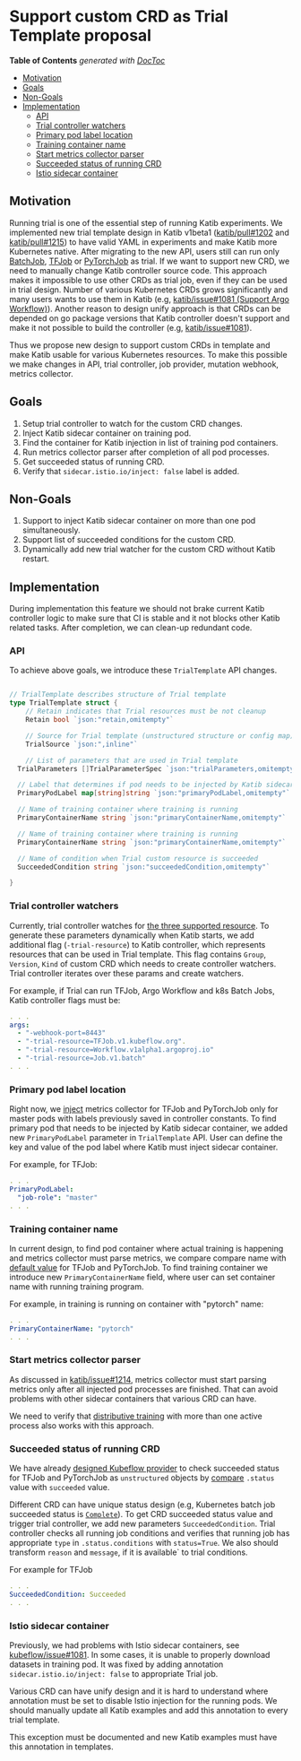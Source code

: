 # Support custom CRD as Trial Template proposal

<!-- START doctoc generated TOC please keep comment here to allow auto update -->
<!-- DON'T EDIT THIS SECTION, INSTEAD RE-RUN doctoc TO UPDATE -->

**Table of Contents** _generated with [DocToc](https://github.com/thlorenz/doctoc)_

- [Motivation](#motivation)
- [Goals](#goals)
- [Non-Goals](#non-goals)
- [Implementation](#implementation)
  - [API](#api)
  - [Trial controller watchers](#trial-controller-watchers)
  - [Primary pod label location](#primary-pod-label-location)
  - [Training container name](#training-container-name)
  - [Start metrics collector parser](#start-metrics-collector-parser)
  - [Succeeded status of running CRD](#succeeded-status-of-running-crd)
  - [Istio sidecar container](#istio-sidecar-container)

<!-- END doctoc generated TOC please keep comment here to allow auto update -->

## Motivation

Running trial is one of the essential step of running Katib experiments. We implemented new trial template design in Katib v1beta1 ([katib/pull#1202](https://github.com/kubeflow/katib/pull/1202) and [katib/pull#1215](https://github.com/kubeflow/katib/pull/1215)) to have valid YAML in experiments and make Katib more Kubernetes native.
After migrating to the new API, users still can run only [BatchJob](https://kubernetes.io/docs/concepts/workloads/controllers/job/), [TFJob](https://github.com/kubeflow/tf-operator) or [PyTorchJob](https://github.com/kubeflow/pytorch-operator) as trial. If we want to support new CRD, we need to manually change Katib controller source code. This approach makes it impossible to use other CRDs as trial job, even if they can be used in trial design. Number of various Kubernetes CRDs grows significantly and many users wants to use them in Katib (e.g, [katib/issue#1081 (Support Argo Workflow)](https://github.com/kubeflow/katib/issues/1081)).
Another reason to design unify approach is that CRDs can be depended on go package versions that Katib controller doesn't support and make it not possible to build the controller (e.g, [katib/issue#1081](https://github.com/kubeflow/katib/issues/1081#issuecomment-635338276)).

Thus we propose new design to support custom CRDs in template and make Katib usable for various Kubernetes resources. To make this possible we make changes in API, trial controller, job provider, mutation webhook, metrics collector.

## Goals

1. Setup trial controller to watch for the custom CRD changes.
2. Inject Katib sidecar container on training pod.
3. Find the container for Katib injection in list of training pod containers.
4. Run metrics collector parser after completion of all pod processes.
5. Get succeeded status of running CRD.
6. Verify that `sidecar.istio.io/inject: false` label is added.

## Non-Goals

1. Support to inject Katib sidecar container on more than one pod simultaneously.
2. Support list of succeeded conditions for the custom CRD.
3. Dynamically add new trial watcher for the custom CRD without Katib restart.

## Implementation

During implementation this feature we should not brake current Katib controller logic to make sure that CI is stable and it not blocks other Katib related tasks.
After completion, we can clean-up redundant code.

### API

To achieve above goals, we introduce these `TrialTemplate` API changes.

```go

// TrialTemplate describes structure of Trial template
type TrialTemplate struct {
	// Retain indicates that Trial resources must be not cleanup
	Retain bool `json:"retain,omitempty"`

	// Source for Trial template (unstructured structure or config map)
	TrialSource `json:",inline"`

	// List of parameters that are used in Trial template
  TrialParameters []TrialParameterSpec `json:"trialParameters,omitempty"`

  // Label that determines if pod needs to be injected by Katib sidecar container
  PrimaryPodLabel map[string]string `json:"primaryPodLabel,omitempty"`

  // Name of training container where training is running
  PrimaryContainerName string `json:"primaryContainerName,omitempty"`

  // Name of training container where training is running
  PrimaryContainerName string `json:"primaryContainerName,omitempty"`

  // Name of condition when Trial custom resource is succeeded
  SucceededCondition string `json:"succeededCondition,omitempty"`

}
```

### Trial controller watchers

Currently, trial controller watches for [the three supported resource](https://github.com/kubeflow/katib/blob/master/pkg/controller.v1beta1/trial/trial_controller.go#L94-L125). To generate these parameters dynamically when Katib starts, we add additional flag (`-trial-resource`) to Katib controller, which represents resources that can be used in Trial template. This flag contains `Group`, `Version`, `Kind` of custom CRD which needs to create controller watchers. Trial controller iterates over these params and create watchers.

For example, if Trial can run TFJob, Argo Workflow and k8s Batch Jobs, Katib controller flags must be:

```yaml
. . .
args:
  - "-webhook-port=8443"
  - "-trial-resource=TFJob.v1.kubeflow.org".
  - "-trial-resource=Workflow.v1alpha1.argoproj.io"
  - "-trial-resource=Job.v1.batch"
. . .
```

### Primary pod label location

Right now, we [inject](https://github.com/kubeflow/katib/blob/master/pkg/webhook/v1beta1/pod/utils.go#L58-L72) metrics collector for TFJob and PyTorchJob only for master pods with labels previously saved in controller constants. To find primary pod that needs to be injected by Katib sidecar container, we added new `PrimaryPodLabel` parameter in `TrialTemplate` API. User can define the key and value of the pod label where Katib must inject sidecar container.

For example, for TFJob:

```yaml
. . .
PrimaryPodLabel:
  "job-role": "master"
. . .
```

### Training container name

In current design, to find pod container where actual training is happening and metrics collector must parse metrics, we compare compare name with [default value](https://github.com/kubeflow/katib/blob/master/pkg/job/v1beta1/kubeflow.go#L63-L78) for TFJob and PyTorchJob. To find training container we introduce new `PrimaryContainerName` field, where user can set container name with running training program.

For example, in training is running on container with "pytorch" name:

```yaml
. . .
PrimaryContainerName: "pytorch"
. . .
```

### Start metrics collector parser

As discussed in [katib/issue#1214](https://github.com/kubeflow/katib/issues/1214#issuecomment-642168716), metrics collector must start parsing metrics only after all injected pod processes are finished. That can avoid problems with other sidecar containers that various CRD can have.

We need to verify that [distributive training](https://docs.fast.ai/distributed.html#launch-your-training) with more than one active process also works with this approach.

### Succeeded status of running CRD

We have already [designed Kubeflow provider](https://github.com/kubeflow/katib/blob/master/pkg/job/v1alpha3/kubeflow.go#L27-L60) to check succeeded status for TFJob and PyTorchJob as `unstructured` objects by [compare](https://github.com/kubeflow/katib/blob/master/pkg/controller.v1beta1/trial/trial_controller_util.go#L161) `.status` value with `succeeded` value.

Different CRD can have unique status design (e.g, Kubernetes batch job succeeded status is [`Complete`](https://github.com/kubernetes/api/blob/master/batch/v1/types.go#L167-L173)). To get CRD succeeded status value and trigger trial controller, we add new parameters `SucceededCondition`. Trial controller checks all running job conditions and verifies that running job has appropriate `type` in `.status.conditions` with `status=True`. We also should transform `reason` and `message`, if it is available` to trial conditions.

For example for TFJob

```yaml
. . .
SucceededCondition: Succeeded
. . .
```

### Istio sidecar container

Previously, we had problems with Istio sidecar containers, see [kubeflow/issue#1081](https://github.com/kubeflow/kubeflow/issues/4742). In some cases, it is unable to properly download datasets in training pod. It was fixed by adding annotation `sidecar.istio.io/inject: false` to appropriate Trial job.

Various CRD can have unify design and it is hard to understand where annotation must be set to disable Istio injection for the running pods. We should manually update all Katib examples and add this annotation to every trial template.

This exception must be documented and new Katib examples must have this annotation in templates.
